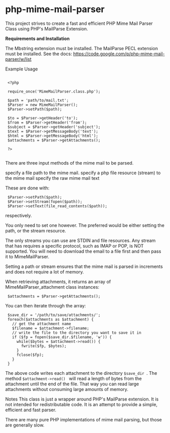 # php-mime-mail-parser

This project strives to create a fast and efficient PHP Mime Mail Parser Class using PHP's MailParse Extension.

**Requirements and Installation**

The Mbstring extension must be installed. The MailParse PECL extension must be installed. See the docs: https://code.google.com/p/php-mime-mail-parser/w/list

Example Usage

 ```

  <?php
  
  require_once('MimeMailParser.class.php');
  
  $path = 'path/to/mail.txt';
  $Parser = new MimeMailParser();
  $Parser->setPath($path);
  
  $to = $Parser->getHeader('to');
  $from = $Parser->getHeader('from');
  $subject = $Parser->getHeader('subject');
  $text = $Parser->getMessageBody('text');
  $html = $Parser->getMessageBody('html');
  $attachments = $Parser->getAttachments();
  
  ?>
  
 ```

There are three input methods of the mime mail to be parsed.

specify a file path to the mime mail.
specify a php file resource (stream) to the mime mail
specify the raw mime mail text

These are done with:

 ```
  $Parser->setPath($path);
  $Parser->setStream(fopen($path));
  $Parser->setText(file_read_contents($path));
 ```
 
respectively.

You only need to set one however. The preferred would be either setting the path, or the stream resource.

The only streams you can use are STDIN and file resources. Any stream that has requires a specific protocol, such as IMAP or POP, is NOT supported. You will need to download the email to a file first and then pass it to MimeMailParser.

Setting a path or stream ensures that the mime mail is parsed in increments and does not require a lot of memory.

When retrieving attachments, it returns an array of MimeMailParser_attachment class instances:

 ```
  $attachments = $Parser->getAttachments();
 ```
 
You can then iterate through the array:

 ```
  $save_dir = '/path/to/save/attachments/';
  foreach($attachments as $attachment) {
    // get the attachment name
    $filename = $attachment->filename;
    // write the file to the directory you want to save it in
    if ($fp = fopen($save_dir.$filename, 'w')) {
      while($bytes = $attachment->read()) {
        fwrite($fp, $bytes);
      }
      fclose($fp);
    }
  }
 ```
The above code writes each attachment to the directory  `$save_dir `. The method  `$attachment->read() ` will read a length of bytes from the attachment until the end of the file. That way you can read large attachments without consuming large amounts of memory.

Notes
This class is just a wrapper around PHP's MailParse extension. It is not intended for redistributable code. It is an attempt to provide a simple, efficient and fast parser.

There are many pure PHP implementations of mime mail parsing, but those are generally slow.
